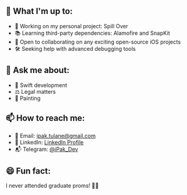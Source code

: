## 🚀 What I'm up to:
- 💼 Working on my personal project: Spill Over
- 📚 Learning third-party dependencies: Alamofire and SnapKit
- 👥 Open to collaborating on any exciting open-source iOS projects
- 🛠 Seeking help with advanced debugging tools

## 💬 Ask me about:
- 📱 Swift development
- ⚖️ Legal matters
- 🎨 Painting

## 📫 How to reach me:
- 📧 Email: [ipak.tulane@gmail.com](mailto:ipak.tulane@gmail.com)
- 💼 LinkedIn: [LinkedIn Profile](https://www.linkedin.com/in/igor-pak-39152a42/)
- 📬 Telegram: [@iPak_Dev](https://t.me/iPak_Dev)

## 😄 Fun fact:
I never attended graduate proms! 🕺✨
